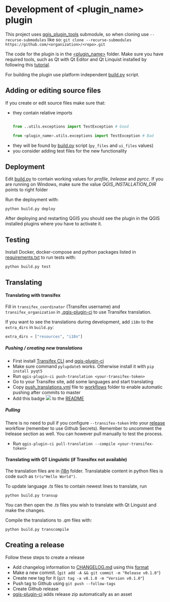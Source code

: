 Development of <plugin_name> plugin
===========================

This project uses [qgis_plugin_tools](https://github.com/GispoCoding/qgis_plugin_tools) submodule, so when cloning
use `--recurse-submodules` like so:
`git clone --recurse-submodules https://github.com/<organization>/<repo>.git`


The code for the plugin is in the [<plugin_name>](../<plugin_name>) folder. Make sure you have required tools, such as
Qt with Qt Editor and Qt Linquist installed by following this
[tutorial](https://www.qgistutorials.com/en/docs/3/building_a_python_plugin.html#get-the-tools).

For building the plugin use platform independent [build.py](../<plugin_name>/build.py) script.

## Adding or editing  source files
If you create or edit source files make sure that:
* they contain relative imports
    ```python

    from ..utils.exceptions import TestException # Good

    from <plugin_name>.utils.exceptions import TestException # Bad
    ```
* they will be found by [build.py](../<plugin_name>/build.py) script (`py_files` and `ui_files` values)
* you consider adding test files for the new functionality

## Deployment

Edit [build.py](../<plugin_name>/build.py) to contain working values for *profile*, *lrelease* and *pyrcc*.
If you are running on Windows, make sure the value *QGIS_INSTALLATION_DIR* points to right folder

Run the deployment with:
```shell script
python build.py deploy
```

After deploying and restarting QGIS you should see the plugin in the QGIS installed plugins
where you have to activate it.

## Testing
Install Docker, docker-compose and python packages listed in [requirements.txt](../requirements.txt)
to run tests with:

```shell script
python build.py test
```
## Translating

#### Translating with transifex

Fill in `transifex_coordinator` (Transifex username) and `transifex_organization`
in [.qgis-plugin-ci](../.qgis-plugin-ci) to use Transifex translation.

If you want to see the translations during development, add `i18n` to the `extra_dirs` in `build.py`:

```python
extra_dirs = ["resources", "i18n"]
```


##### Pushing / creating new translations
* First install [Transifex CLI](https://docs.transifex.com/client/installing-the-client) and
  [qgis-plugin-ci](https://github.com/opengisch/qgis-plugin-ci)
* Make sure command `pylupdate5` works. Otherwise install it with `pip install pyqt5`
* Run `qgis-plugin-ci push-translation <your-transifex-token>`
* Go to your Transifex site, add some languages and start translating
* Copy [push_translations.yml](push_translations.yml) file to [workflows](../.github/workflows) folder
    to enable automatic pushing after commits to master
* Add this badge ![](https://github.com/<organization>/<repo>/workflows/Translations/badge.svg) to the [README](../README.md)

##### Pulling
There is no need to pull if you configure `--transifex-token` into your
[release](../.github/workflows/release.yml) workflow (remember to use Github Secrets).
Remember to uncomment the lrelease section as well.
You can however pull manually to test the process.
* Run `qgis-plugin-ci pull-translation --compile <your-transifex-token>`

#### Translating with QT Linguistic (if Transifex not available)

The translation files are in [i18n](../<plugin_name>/resources/i18n) folder.
Translatable content in python files is code such as `tr(u"Hello World")`.

To update language *.ts* files to contain newest lines to translate, run
```shell script
python build.py transup
```

You can then open the *.ts* files you wish to translate with Qt Linguist and make the changes.

Compile the translations to *.qm* files with:
```shell script
python build.py transcompile
```


## Creating a release
Follow these steps to create a release
* Add changelog information to [CHANGELOG.md](../CHANGELOG.md) using this
[format](https://raw.githubusercontent.com/opengisch/qgis-plugin-ci/master/CHANGELOG.md)
* Make a new commit. (`git add -A && git commit -m "Release v0.1.0"`)
* Create new tag for it (`git tag -a v0.1.0 -m "Version v0.1.0"`)
* Push tag to Github using `git push --follow-tags`
* Create Github release
* [qgis-plugin-ci](https://github.com/opengisch/qgis-plugin-ci) adds release zip automatically as an asset
